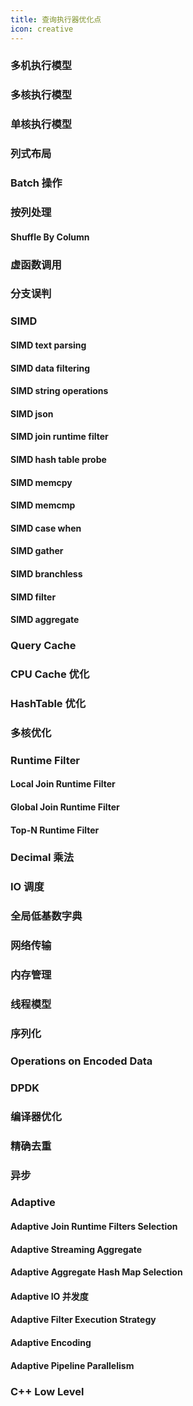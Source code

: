 ```yaml
---
title: 查询执行器优化点
icon: creative
---
```

### 多机执行模型

### 多核执行模型

### 单核执行模型

### 列式布局

### Batch 操作

### 按列处理

#### Shuffle By Column

### 虚函数调用

### 分支误判

### SIMD

#### SIMD text parsing

#### SIMD data filtering

#### SIMD string operations

#### SIMD json

#### SIMD join runtime filter

#### SIMD hash table probe

#### SIMD memcpy

#### SIMD memcmp

#### SIMD case when

#### SIMD gather

#### SIMD branchless

#### SIMD filter

#### SIMD aggregate

### Query Cache

### CPU Cache 优化

### HashTable 优化

### 多核优化

### Runtime Filter

#### Local Join Runtime Filter

#### Global Join Runtime Filter

#### Top-N Runtime Filter

### Decimal 乘法

### IO 调度

### 全局低基数字典

### 网络传输

### 内存管理

### 线程模型

### 序列化

### Operations on Encoded Data

### DPDK

### 编译器优化

### 精确去重

### 异步

### Adaptive

#### Adaptive Join Runtime Filters Selection

#### Adaptive Streaming Aggregate

#### Adaptive Aggregate Hash Map Selection

#### Adaptive IO 并发度

#### Adaptive Filter Execution Strategy

#### Adaptive Encoding

#### Adaptive Pipeline Parallelism

### C++ Low Level
